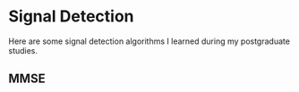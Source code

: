 # Signal Detection #
Here are some signal detection algorithms I learned during my postgraduate studies.

## MMSE ##


